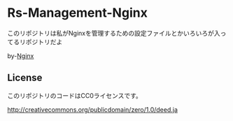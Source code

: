 # Rs-Management-Nginx

このリポジトリは私がNginxを管理するための設定ファイルとかいろいろが入ってるリポジトリだよ

by-[Nginx](https://nginx.org)


## License

このリポジトリのコードはCC0ライセンスです。

http://creativecommons.org/publicdomain/zero/1.0/deed.ja
